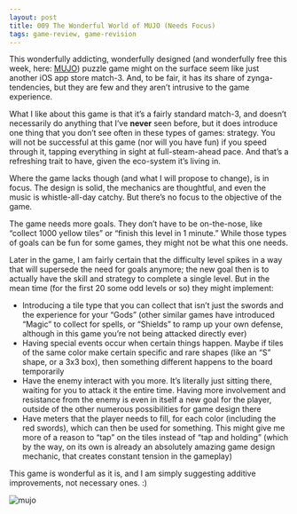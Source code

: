 ```yaml
---
layout: post
title: 009 The Wonderful World of MUJO (Needs Focus)
tags: game-review, game-revision
---
```

This wonderfully addicting, wonderfully designed (and wonderfully free this week, here: [MUJO](https://itunes.apple.com/us/app/mujo/id882416288?mt=8 "MUJO")) puzzle game might on the surface seem like just another iOS app store match-3.  And, to be fair, it has its share of zynga-tendencies, but they are few and they aren’t intrusive to the game experience.

What I like about this game is that it’s a fairly standard match-3, and doesn’t necessarily do anything that I’ve **never** seen before, but it does introduce one thing that you don’t see often in these types of games: strategy.  You will not be successful at this game (nor will you have fun) if you speed through it, tapping everything in sight at full-steam-ahead pace.  And that’s a refreshing trait to have, given the eco-system it’s living in.

Where the game lacks though (and what I will propose to change), is in focus. The design is solid, the mechanics are thoughtful, and even the music is whistle-all-day catchy.  But there’s no focus to the objective of the game.

The game needs more goals.  They don’t have to be on-the-nose, like “collect 1000 yellow tiles” or “finish this level in 1 minute.”  While those types of goals can be fun for some games, they might not be what this one needs. 

Later in the game, I am fairly certain that the difficulty level spikes in a way that will supersede the need for goals anymore; the new goal then is to actually have the skill and strategy to complete a single level.  But in the mean time (for the first 20 some odd levels or so) they might implement:

- Introducing a tile type that you can collect that isn’t just the swords and the experience for your “Gods” (other similar games have introduced “Magic” to collect for spells, or “Shields” to ramp up your own defense, although in this game you’re not being attacked directly ever)
- Having special events occur when certain things happen.  Maybe if tiles of the same color make certain specific and rare shapes (like an “S” shape, or a 3x3 box), then something different happens to the board temporarily
- Have the enemy interact with you more.  It’s literally just sitting there, waiting for you to attack it the entire time.  Having more involvement and resistance from the enemy is even in itself a new goal for the player, outside of the other numerous possibilities for game design there
- Have meters that the player needs to fill, for each color (including the red swords), which can then be used for something.  This might give me more of a reason to “tap” on the tiles instead of “tap and holding” (which by the way, on its own is already an absolutely amazing game design mechanic, that creates constant tension in the gameplay)

This game is wonderful as it is, and I am simply suggesting additive improvements, not necessary ones. :)

![mujo](media/images/009_MUJO.jpg "MUJO")